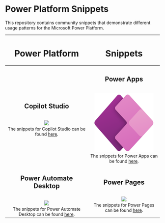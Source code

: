 # Power Platform Snippets
This repository contains community snippets that demonstrate different usage patterns for the Microsoft Power Platform.

| <h1>Power Platform</h1> | <h1>Snippets</h1> |
|:--------------------------------------------------:|:----------------------:|
| <h2>Copilot Studio</h2> <br/> ![](./assets/CopilotStudio.Scalable.svg) <br/> The snippets for Copilot Studio can be found [here](copilot-studio). | <h2>Power Apps</h2> <br/>![](./assets/PowerApps_scalable.svg) <br/> The snippets for Power Apps can be found [here](power-apps). | 
| <h2>Power Automate Desktop</h2> <br/>![](./assets/PowerAutomate_scalable.svg) <br/> The snippets for Power Automate Desktop can be found [here](power-automate-desktop). | <h2>Power Pages</h2> <br/>![](./assets/PowerPages_scalable.svg) <br/> The snippets for Power Pages can be found [here](power-pages). |
